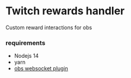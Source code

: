 # Twitch rewards handler
Custom reward interactions for obs

### requirements
- Nodejs 14
- yarn
- [obs websocket plugin](https://github.com/Palakis/obs-websocket)
